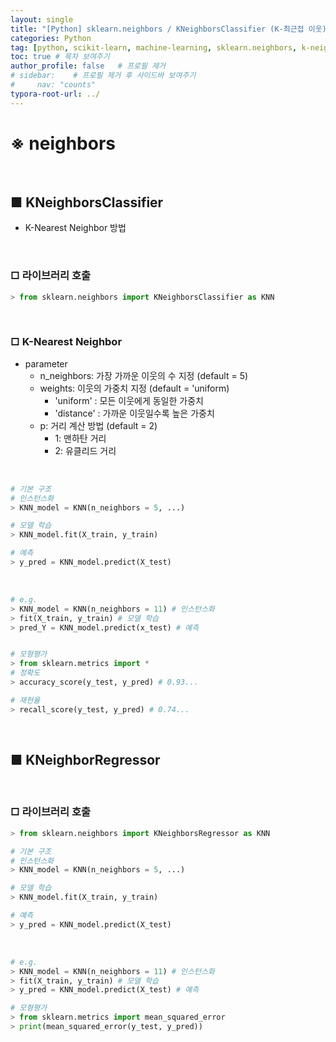 ```yaml
---
layout: single
title: "[Python] sklearn.neighbors / KNeighborsClassifier (K-최근접 이웃)"
categories: Python
tag: [python, scikit-learn, machine-learning, sklearn.neighbors, k-neighbors-classifier, supervised-learning, knn, k-nearest-neighbor, k-neighbors-regression]
toc: true # 목차 보여주기
author_profile: false   # 프로필 제거
# sidebar:    # 프로필 제거 후 사이드바 보여주기
#     nav: "counts"
typora-root-url: ../
---
```


# ※ neighbors

<br>

## ■ KNeighborsClassifier
- K-Nearest Neighbor 방법

<br>

### □ 라이브러리 호출

```py
> from sklearn.neighbors import KNeighborsClassifier as KNN
```

<br>

### □ K-Nearest Neighbor
- parameter
  - n_neighbors: 가장 가까운 이웃의 수 지정 (default = 5)
  - weights: 이웃의 가중치 지정 (default = 'uniform)
    - 'uniform' : 모든 이웃에게 동일한 가중치
    - 'distance' : 가까운 이웃일수록 높은 가중치
  - p: 거리 계산 방법 (default = 2)
    - 1: 맨하탄 거리
    - 2: 유클리드 거리

<br>

```py
# 기본 구조
# 인스턴스화
> KNN_model = KNN(n_neighbors = 5, ...)

# 모델 학습
> KNN_model.fit(X_train, y_train)

# 예측
> y_pred = KNN_model.predict(X_test)
```

<br>

```py
# e.g.
> KNN_model = KNN(n_neighbors = 11) # 인스턴스화
> fit(X_train, y_train) # 모델 학습
> pred_Y = KNN_model.predict(x_test) # 예측


# 모형평가
> from sklearn.metrics import *
# 정확도
> accuracy_score(y_test, y_pred) # 0.93...

# 재현율
> recall_score(y_test, y_pred) # 0.74...
```

<br>

## ■ KNeighborRegressor

<br>

### □ 라이브러리 호출

```py
> from sklearn.neighbors import KNeighborsRegressor as KNN
```

```py
# 기본 구조
# 인스턴스화
> KNN_model = KNN(n_neighbors = 5, ...)

# 모델 학습
> KNN_model.fit(X_train, y_train)

# 예측
> y_pred = KNN_model.predict(X_test)
```

<br>

```py
# e.g.
> KNN_model = KNN(n_neighbors = 11) # 인스턴스화
> fit(X_train, y_train) # 모델 학습
> y_pred = KNN_model.predict(X_test) # 예측

# 모형평가
> from sklearn.metrics import mean_squared_error
> print(mean_squared_error(y_test, y_pred))
```